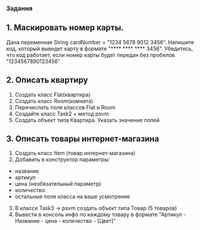 ### Задания
## 1. Маскировать номер карты.
Дана переменная String cardNumber = "1234 5678 9012 3456". Напишите код, который выведет карту в формате "**** **** **** 3456". Убедитесь, что код работает, если номер карты будет передан без пробелов "1234567890123456"
## 2. Описать квартиру
1. Создать класс Flat(квартира)
2. Создать класс Room(комната)
3. Перечислить поля классов Flat и Room
4. Создайте класс Task2 + метод psvm
5. Создать объект типа Квартира. Указать значение полей
## 3. Описать товары интернет-магазина
1. Создать класс Item (товар интернет-магазина)
2. Добавить в конструктор параметры:
* название
* артикул
* цена (необязательный параметр)
* количество.
* остальные поля класса на ваше усмотрение
3. В классе Task3 -> psvm создать объект типа Товар (5 товаров)
4. Вывести в консоль инфо по каждому товару в формате "Артикул - Название - цена - количество - [Цвет]"
